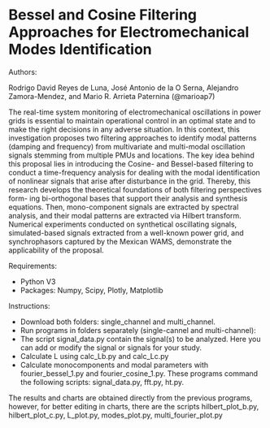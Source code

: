 # Bessel and Cosine Filtering Approaches for Electromechanical Modes Identification

Authors:

Rodrigo David Reyes de Luna, José Antonio de la O Serna, Alejandro Zamora-Mendez, and Mario R. Arrieta Paternina (@marioap7)

The real-time system monitoring of electromechanical oscillations in power grids
is essential to maintain operational control in an optimal state and to make the
right decisions in any adverse situation. In this context, this investigation proposes
two filtering approaches to identify modal patterns (damping and frequency) from
multivariate and multi-modal oscillation signals stemming from multiple PMUs and
locations. The key idea behind this proposal lies in introducing the Cosine- and
Bessel-based filtering to conduct a time-frequency analysis for dealing with the modal
identification of nonlinear signals that arise after disturbance in the grid. Thereby,
this research develops the theoretical foundations of both filtering perspectives form-
ing bi-orthogonal bases that support their analysis and synthesis equations. Then,
mono-component signals are extracted by spectral analysis, and their modal patterns
are extracted via Hilbert transform. Numerical experiments conducted on synthetical
oscillating signals, simulated-based signals extracted from a well-known power grid,
and synchrophasors captured by the Mexican WAMS, demonstrate the applicability
of the proposal.

Requirements:

  * Python V3 
  * Packages: Numpy, Scipy, Plotly, Matplotlib
  
Instructions:

  * Download both folders: single_channel and multi_channel.
  * Run programs in folders separately (single-cannel and multi-channel):
  * The script signal_data.py contain the signal(s) to be analyzed. Here you can add or modify the signal or signals for your study.
  * Calculate L using calc_Lb.py and calc_Lc.py
  * Calculate monocomponents and modal parameters with fourier_bessel_1.py and fourier_cosine_1.py. These programs command the following scripts: signal_data.py, fft.py, ht.py.

The results and charts are obtained directly from the previous programs, however, for better editing in charts, there are the scripts hilbert_plot_b.py, hilbert_plot_c.py, L_plot.py, modes_plot.py, multi_fourier_plot.py
